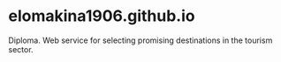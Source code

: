 # elomakina1906.github.io
Diploma. Web service for selecting promising destinations in the tourism sector.
